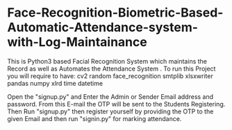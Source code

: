 # Face-Recognition-Biometric-Based-Automatic-Attendance-system-with-Log-Maintainance
This is Python3 based Facial Recognition System which maintains the Record as well as Automates the Attendance  System .
To run this Project you will require to have:
cv2
random
face_recognition
smtplib
xlsxwriter
pandas
numpy
xlrd
time
datetime

Open the "signup.py" and Enter the Admin or Sender Email address and password. 
From this E-mail the OTP will be sent to the Students Registering.
Then Run "signup.py" then register yourself by providing the OTP to the given Email and then run "signin.py" for marking attendance.



